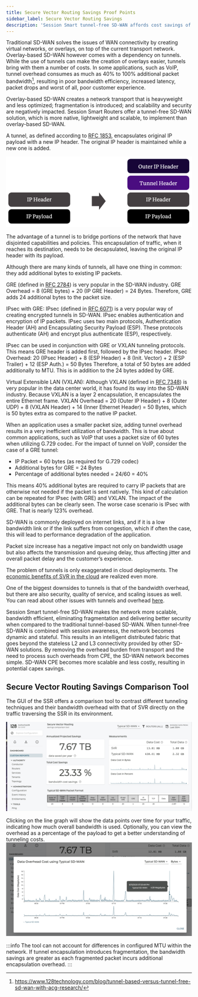 ```yaml
---
title: Secure Vector Routing Savings Proof Points
sidebar_label: Secure Vector Routing Savings
description: 'Session Smart tunnel-free SD-WAN affords cost savings of 30-40% over traditional tunnel-based SD-WAN solutions.  The proof is in the pudding, as can be realized with the built-in proof points tool.'
---
```


Traditional SD-WAN solves the issues of WAN connectivity by creating virtual networks, or overlays, on top of the current transport network. Overlay-based SD-WAN however comes with a dependency on tunnels. While the use of tunnels can make the creation of overlays easier, tunnels bring with them a number of costs. In some applications, such as VoIP, tunnel overhead consumes as much as 40% to 100% additional packet bandwidth[^1], resulting in poor bandwidth efficiency, increased latency, packet drops and worst of all, poor customer experience.

[^1]: https://www.128technology.com/blog/tunnel-based-versus-tunnel-free-sd-wan-with-acg-research/

Overlay-based SD-WAN creates a network transport that is heavyweight and less optimized; fragmentation is introduced; and scalability and security are negatively impacted. Session Smart Routers offer a tunnel-free SD-WAN solution, which is more native, lightweight and scalable, to implement than overlay-based SD-WAN.

A tunnel, as defined according to [RFC 1853](https://tools.ietf.org/html/rfc1853), encapsulates original IP payload with a new IP header. The original IP header is maintained while a new one is added.

![Tunnel](/img/about_svr_savings_3.png)

The advantage of a tunnel is to bridge portions of the network that have disjointed capabilities and policies. This encapsulation of traffic, when it reaches its destination, needs to be decapsulated, leaving the original IP header with its payload.

Although there are many kinds of tunnels, all have one thing in common: they add additional bytes to existing IP packets.

GRE (defined in [RFC 2784](https://tools.ietf.org/html/rfc2784)) is very popular in the SD-WAN industry.
GRE Overhead = 8 (GRE bytes) + 20 (IP GRE Header) = 24 Bytes. Therefore, GRE adds 24 additional bytes to the packet size.

IPsec with GRE: IPsec (defined in [RFC 6071](https://tools.ietf.org/html/rfc6071)) is a very popular way of creating encrypted tunnels in SD-WAN. IPsec enables authentication and encryption of IP packets. IPsec uses two main protocols, Authentication Header (AH) and Encapsulating Security Payload (ESP). These protocols authenticate (AH) and encrypt plus authenticate (ESP), respectively.

IPsec can be used in conjunction with GRE or VXLAN tunneling protocols. This means GRE header is added first, followed by the IPsec header.
IPsec Overhead: 20 (IPsec Header) + 8 (ESP Header) + 8 (Init. Vector) + 2 (ESP Trailer) + 12 (ESP Auth.) = 50 Bytes
Therefore, a total of 50 bytes are added additionally to MTU. This is in addition to the 24 bytes added by GRE.

Virtual Extensible LAN (VXLAN): Although VXLAN (defined in [RFC 7348](https://tools.ietf.org/html/rfc7348)) is very popular in the data center world, it has found its way into the SD-WAN industry. Because VXLAN is a layer 2 encapsulation, it encapsulates the entire Ethernet frame.
VXLAN Overhead = 20 (Outer IP Header) + 8 (Outer UDP) + 8 (VXLAN Header) + 14 (Inner Ethernet Header) = 50 Bytes, which is 50 bytes extra as compared to the native IP packet.

When an application uses a smaller packet size, adding tunnel overhead results in a very inefficient utilization of bandwidth. This is true about common applications, such as VoIP that uses a packet size of 60 bytes when utilizing G.729 codec.
For the impact of tunnel on VoIP, consider the case of a GRE tunnel:
* IP Packet = 60 bytes (as required for G.729 codec)
* Additional bytes for GRE = 24 Bytes
* Percentage of additional bytes needed = 24/60 = 40%

This means 40% additional bytes are required to carry IP packets that are otherwise not needed if the packet is sent natively. This kind of calculation can be repeated for IPsec (with GRE) and VXLAN. The impact of the additional bytes can be clearly seen. The worse case scenario is IPsec with GRE.  That is nearly 123% overhead.

SD-WAN is commonly deployed on internet links, and if it is a low bandwidth link or if the link suffers from congestion, which if often the case, this will lead to performance degradation of the application.

Packet size increase has a negative impact not only on bandwidth usage but also affects the transmission and queuing delay, thus affecting jitter and overall packet delay and the customer’s experience.

The problem of tunnels is only exaggerated in cloud deployments. The [economic benefits of SVR in the cloud](https://www.128technology.com/wp-content/uploads/2018/08/economic-benefits-of-session-smart-routing-in-sd-wan-and-cloud-networks-by-acg-research.pdf) are realized even more.

One of the biggest downsides to tunnels is that of the bandwidth overhead, but there are also security, quality of service, and scaling issues as well.  You can read about other issues with tunnels and overhead [here](https://www.128technology.com/blog/13-debts-of-tunnel-networks/).


Session Smart tunnel-free SD-WAN makes the network more scalable, bandwidth efficient, eliminating fragmentation and delivering better security when compared to the traditional tunnel-based SD-WAN. When tunnel-free SD-WAN is combined with session awareness, the network becomes dynamic and stateful. This results in an intelligent distributed fabric that goes beyond the stateless L2 and L3 connectivity provided by other SD-WAN solutions. By removing the overhead burden from transport and the need to process such overheads from CPE, the SD-WAN network becomes simple. SD-WAN CPE becomes more scalable and less costly, resulting in potential capex savings.

## Secure Vector Routing Savings Comparison Tool

The GUI of the SSR offers a comparison tool to contrast different tunneling techniques and their bandwidth overhead with that of SVR directly on the traffic traversing the SSR in its environment.

![SVR Savings](/img/about_svr_savings_1.png)

Clicking on the line graph will show the data points over time for your traffic, indicating how much overall bandwidth is used. Optionally, you can view the overhead as a percentage of the payload to get a better understanding of tunneling costs.
![SVR Savings Graph](/img/about_svr_savings_2.png)

:::info
The tool can not account for differences in configured MTU within the network. If tunnel encapsulation introduces fragmentation, the bandwidth savings are greater as each fragmented packet incurs additional encapsulation overhead.
:::

